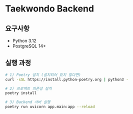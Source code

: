 # Taekwondo Backend

## 요구사항
- Python 3.12
- PostgreSQL 14+

## 실행 과정 
```bash
# 1) Poetry 설치 (설치되어 있지 않다면)
curl -sSL https://install.python-poetry.org | python3 -

# 2) 프로젝트 의존성 설치
poetry install

# 3) Backend 서버 실행
poetry run uvicorn app.main:app --reload
